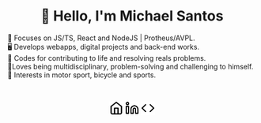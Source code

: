 <h1 align='center'>👋 Hello, I'm Michael Santos</h1> 
<p align='left'>
🧠 Focuses on JS/TS, React and NodeJS | Protheus/AVPL.<br>
🖥 Develops webapps, digital projects and back-end works.<br>
💪 Codes for contributing to life and resolving reals problems.<br>
💙Loves being multidisciplinary, problem-solving and challenging to himself.<br>
🧩 Interests in motor sport, bicycle and sports.<br>
</p><br>

<p align='center'>
<a href="https://github.com/michaelsantos87" target="_blank" title="Homepage"><img height="28" src="https://raw.githubusercontent.com/michaelsantos87/michaelsantos87/1ba0e97a09701bc1d252b9b302d842d6dfa462b4/home.svg"></a>
<a href="https://www.linkedin.com/in/michaelsantos87/" target="_blank" title="LinkedIn"><img height="28" src="https://raw.githubusercontent.com/michaelsantos87/michaelsantos87/1ba0e97a09701bc1d252b9b302d842d6dfa462b4/linkedin.svg"></a>
<a href="https://github.com/michaelsantos87?tab=repositories" target="_blank" title="HackerRank"><img  height="28" src="https://raw.githubusercontent.com/michaelsantos87/michaelsantos87/1ba0e97a09701bc1d252b9b302d842d6dfa462b4/code.svg"></a>
</p>
